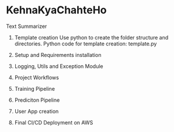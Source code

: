  # KehnaKyaChahteHo
Text Summarizer  
1) Template creation
Use python to create the folder structure and directories. 
Python code for template creation: template.py

2) Setup and Requirements installation
3) Logging, Utils and Exception Module
4) Project Workflows
5) Training Pipeline
6) Prediciton Pipeline
7) User App creation
8) Final CI/CD Deployment on AWS
